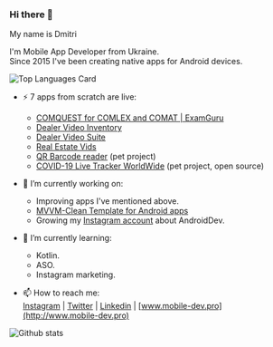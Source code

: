 ### Hi there 👋

My name is Dmitri  
  
I'm Mobile App Developer from Ukraine.  
Since 2015 I've been creating native apps for Android devices.  

![Top Languages Card](https://github-readme-stats.vercel.app/api/top-langs/?username=dmitriy-chernysh&hide=JavaScript,CSS,Shell&layout=compact)


- ⚡ 7 apps from scratch are live:
    - [COMQUEST for COMLEX and COMAT | ExamGuru](https://play.google.com/store/apps/details?id=exam.comquest.test) 
    - [Dealer Video Inventory](https://play.google.com/store/apps/details?id=com.lesa.videoinventory.stream.new)
    - [Dealer Video Suite](https://play.google.com/store/apps/details?id=com.lesa.dealervideosuite)
    - [Real Estate Vids](https://play.google.com/store/apps/details?id=com.lesa.realestate)
    - [QR Barcode reader](https://play.google.com/store/apps/details?id=com.mobiledevpro.barcodescanner) (pet project)
    - [COVID-19 Live Tracker WorldWide](https://github.com/dmitriy-chernysh/covid-19-tracker-android) (pet project, open source)
  

- 🔭 I’m currently working on:
    - Improving apps I've mentioned above.
    - [MVVM-Clean Template for Android apps](https://github.com/mobiledevpro/Android-Kotlin-MVVM-Template)
    <!-- - A new one pet project - app to create mockups by adding a device frame to videos ([mockup example](https://www.instagram.com/p/CHsfEEXAV5J/)) -->
    - Growing my [Instagram account](https://www.instagram.com/mobiledevpro/) about AndroidDev.
    
- 🌱 I’m currently learning: 
   - Kotlin.
   - ASO.
   - Instagram marketing.  
    
- 📫 How to reach me:  
   [Instagram](https://www.instagram.com/mobiledevpro/) | 
   [Twitter](https://twitter.com/mobiledev_pro) | 
   [Linkedin](https://www.linkedin.com/in/dmitriychernysh/) | 
   [www.mobile-dev.pro](http://www.mobile-dev.pro)
    
![Github stats](https://github-readme-stats.vercel.app/api?username=dmitriy-chernysh&theme=default&show_icons=true&count_private=true) 

<!--
**dmitriy-chernysh/dmitriy-chernysh** is a ✨ _special_ ✨ repository because its `README.md` (this file) appears on your GitHub profile.

Here are some ideas to get you started:

- 🔭 I’m currently working on ...
- 🌱 I’m currently learning ...
- 👯 I’m looking to collaborate on ...
- 🤔 I’m looking for help with ...
- 💬 Ask me about ...
- 📫 How to reach me: ...
- 😄 Pronouns: ...
- ⚡ Fun fact: ...
-->
